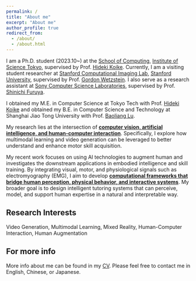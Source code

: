 ```yaml
---
permalink: /
title: "About me"
excerpt: "About me"
author_profile: true
redirect_from: 
  - /about/
  - /about.html
---
```


I am a Ph.D. student (2023.10~) at the [School of Computing](https://educ.titech.ac.jp/cs/eng/), [Institute of Science Tokyo](https://www.isct.ac.jp/en), supervised by Prof. [Hideki Koike](https://scholar.google.com/citations?hl=en&user=Ih8cJXQAAAAJ).
Currently, I am a visiting student researcher at [Stanford Computational Imaging Lab](https://www.computationalimaging.org/), [Stanford University](https://www.stanford.edu/), supervised by Prof. [Gordon Wetzstein](https://scholar.google.com/citations?user=VOf45S0AAAAJ&hl=en).
I also serve as a research assistant at [Sony Computer Science Laboratories](https://www.sonycsl.co.jp/), supervised by Prof. [Shinichi Furuya](https://scholar.google.com/citations?hl=en&user=IphDyJcAAAAJ).

I obtained my M.E. in Computer Science at Tokyo Tech with Prof. [Hideki Koike](https://scholar.google.com/citations?hl=en&user=Ih8cJXQAAAAJ) and obtained my B.E. in Computer Science and Technology at Shanghai Jiao Tong University with Prof. [Baoliang Lu](https://scholar.google.com/citations?hl=en&user=709il6EAAAAJ). 

My research lies at the intersection of <strong><u>computer vision, artificial intelligence, and human-computer interaction</u></strong>. Specifically, I explore how multimodal learning and video generation can be leveraged to better understand and enhance motor skill acquisition.

My recent work focuses on using AI technologies to augment human and investigates the downstream applications in embodied intelligence and skill training. By integrating visual, motor, and physiological signals such as electromyography (EMG), I aim to develop <strong><u>computational frameworks that bridge human perception, physical behavior, and interactive systems</u></strong>. My broader goal is to design intelligent tutoring systems that can perceive, model, and support human expertise in a natural and interpretable way.

Research Interests
------
Video Generation, Multimodal Learning, Mixed Reality, Human-Computer Interaction, Human Augmentation

For more info
------
More info about me can be found in my [CV](https://ruofanliu0129.github.io/Resume/cv/). Please feel free to contact me in English, Chinese, or Japanese.
